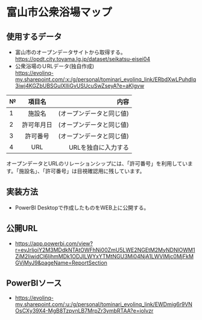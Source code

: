 # 富山市公衆浴場マップ 
## 使用するデータ
- 富山市のオープンデータサイトから取得する。<BR>
https://opdt.city.toyama.lg.jp/dataset/seikatsu-eisei04
- 公衆浴場のＵRLデータ(独自作成)<BR>
https://evolinq-my.sharepoint.com/:x:/g/personal/tominari_evolinq_link/ERbdXwLPuhdIq3iwj4KGZbUBSGuIXIIiGvUSUcuSwZseyA?e=aKIgvw

| № | 項目名 | 内容 |
|:---|:---:|---:|
|1 |施設名 | (オープンデータと同じ値)|
|2 |許可年月日| (オープンデータと同じ値)|
|3 |許可番号| (オープンデータと同じ値)|
|4 |URL|URLを独自に入力する|

オープンデータとURLのリレーションシップには、「許可番号」を利用しています。「施設名」、「許可番号」は目視確認用に残しています。


## 実装方法
- PowerBI Desktopで作成したものをWEB上に公開する。
## 公開URL
- https://app.powerbi.com/view?r=eyJrIjoiY2M3MDdkNTAtOWFhNi00ZmU5LWE2NGEtM2MyNDNlOWM1ZjM2IiwidCI6IjhmMDk1ODJlLWYxYTMtNGU3Mi04NjA1LWVlMjc0MjFkMGVjMyJ9&pageName=ReportSection

## PowerBIソース
- https://evolinq-my.sharepoint.com/:u:/g/personal/tominari_evolinq_link/EWDmig6r9VNOsCXy39X4-MgB8TzpvnLB7MrpZr3ymbRTAA?e=ioIvzr